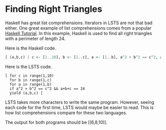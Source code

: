 # Finding Right Triangles

Haskell has great list comprehensions.
Iterators in LSTS are not that bad either.
One great example of list comprehensions comes from a popular [Haskell Tutorial](http://learnyouahaskell.com/starting-out#texas-ranges).
In this example, Haskell is used to find all right triangles with a perimeter of length 24.

Here is the Haskell code.

```haskell
[ (a,b,c) | c <- [1..10], b <- [1..c], a <- [1..b], a^2 + b^2 == c^2, a+b+c == 24]
```

Here is the LSTS code.

```lsts
[ for c in range(1,10) 
  for b in range(1,c)
  for a in range(1,b)
  if a^2 + b^2 == c^2 && a+b+c == 24
  yield (a,b,c) ]
```

LSTS takes more characters to write the same program.
However, seeing each code for the first time, LSTS would maybe be easier to read.
This is how list comprehensions compare for these two languages.

The output for both programs should be [(6,8,10)].
